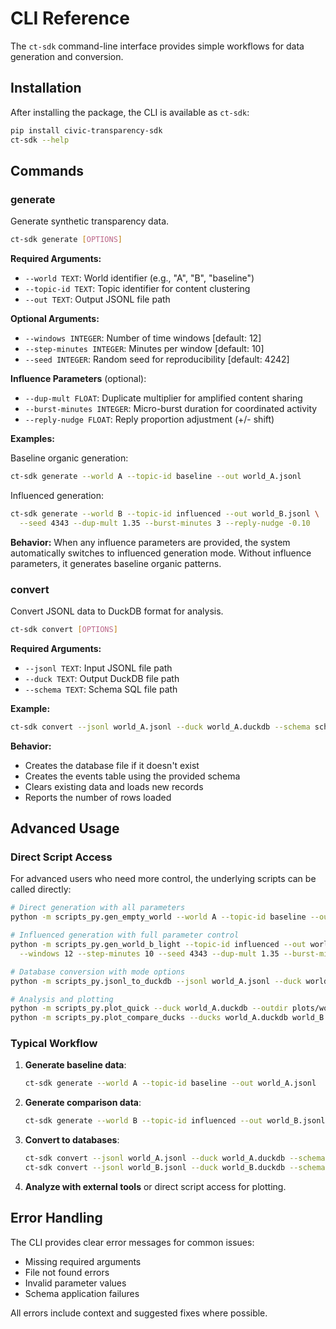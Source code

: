 # CLI Reference

The `ct-sdk` command-line interface provides simple workflows for data generation and conversion.

## Installation

After installing the package, the CLI is available as `ct-sdk`:

```bash
pip install civic-transparency-sdk
ct-sdk --help
```

## Commands

### generate

Generate synthetic transparency data.

```bash
ct-sdk generate [OPTIONS]
```

**Required Arguments:**
- `--world TEXT`: World identifier (e.g., "A", "B", "baseline")
- `--topic-id TEXT`: Topic identifier for content clustering
- `--out TEXT`: Output JSONL file path

**Optional Arguments:**
- `--windows INTEGER`: Number of time windows [default: 12]
- `--step-minutes INTEGER`: Minutes per window [default: 10]
- `--seed INTEGER`: Random seed for reproducibility [default: 4242]

**Influence Parameters** (optional):
- `--dup-mult FLOAT`: Duplicate multiplier for amplified content sharing
- `--burst-minutes INTEGER`: Micro-burst duration for coordinated activity
- `--reply-nudge FLOAT`: Reply proportion adjustment (+/- shift)

**Examples:**

Baseline organic generation:
```bash
ct-sdk generate --world A --topic-id baseline --out world_A.jsonl
```

Influenced generation:
```bash
ct-sdk generate --world B --topic-id influenced --out world_B.jsonl \
  --seed 4343 --dup-mult 1.35 --burst-minutes 3 --reply-nudge -0.10
```

**Behavior:**
When any influence parameters are provided, the system automatically switches to influenced generation mode. Without influence parameters, it generates baseline organic patterns.

### convert

Convert JSONL data to DuckDB format for analysis.

```bash
ct-sdk convert [OPTIONS]
```

**Required Arguments:**
- `--jsonl TEXT`: Input JSONL file path
- `--duck TEXT`: Output DuckDB file path
- `--schema TEXT`: Schema SQL file path

**Example:**
```bash
ct-sdk convert --jsonl world_A.jsonl --duck world_A.duckdb --schema schema/schema.sql
```

**Behavior:**
- Creates the database file if it doesn't exist
- Creates the events table using the provided schema
- Clears existing data and loads new records
- Reports the number of rows loaded

## Advanced Usage

### Direct Script Access

For advanced users who need more control, the underlying scripts can be called directly:

```bash
# Direct generation with all parameters
python -m scripts_py.gen_empty_world --world A --topic-id baseline --out world_A.jsonl

# Influenced generation with full parameter control
python -m scripts_py.gen_world_b_light --topic-id influenced --out world_B.jsonl \
  --windows 12 --step-minutes 10 --seed 4343 --dup-mult 1.35 --burst-minutes 3 --reply-nudge -0.10

# Database conversion with mode options
python -m scripts_py.jsonl_to_duckdb --jsonl world_A.jsonl --duck world_A.duckdb --schema schema/schema.sql

# Analysis and plotting
python -m scripts_py.plot_quick --duck world_A.duckdb --outdir plots/world_A
python -m scripts_py.plot_compare_ducks --ducks world_A.duckdb world_B.duckdb --outdir plots/compare_AB
```

### Typical Workflow

1. **Generate baseline data**:
   ```bash
   ct-sdk generate --world A --topic-id baseline --out world_A.jsonl
   ```

2. **Generate comparison data**:
   ```bash
   ct-sdk generate --world B --topic-id influenced --out world_B.jsonl --dup-mult 1.35
   ```

3. **Convert to databases**:
   ```bash
   ct-sdk convert --jsonl world_A.jsonl --duck world_A.duckdb --schema schema/schema.sql
   ct-sdk convert --jsonl world_B.jsonl --duck world_B.duckdb --schema schema/schema.sql
   ```

4. **Analyze with external tools** or direct script access for plotting.

## Error Handling

The CLI provides clear error messages for common issues:
- Missing required arguments
- File not found errors
- Invalid parameter values
- Schema application failures

All errors include context and suggested fixes where possible.
